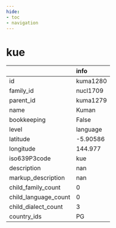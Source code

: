 ```yaml
---
hide:
- toc
- navigation
---
```

# kue
|                      | info     |
|:---------------------|:---------|
| id                   | kuma1280 |
| family_id            | nucl1709 |
| parent_id            | kuma1279 |
| name                 | Kuman    |
| bookkeeping          | False    |
| level                | language |
| latitude             | -5.90586 |
| longitude            | 144.977  |
| iso639P3code         | kue      |
| description          | nan      |
| markup_description   | nan      |
| child_family_count   | 0        |
| child_language_count | 0        |
| child_dialect_count  | 3        |
| country_ids          | PG       |